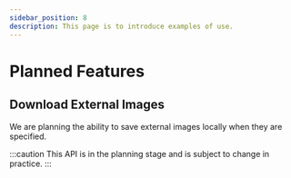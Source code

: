 ```yaml
---
sidebar_position: 8
description: This page is to introduce examples of use.
---
```


# Planned Features

## Download External Images

We are planning the ability to save external images locally when they are specified.

:::caution
This API is in the planning stage and is subject to change in practice.
:::
